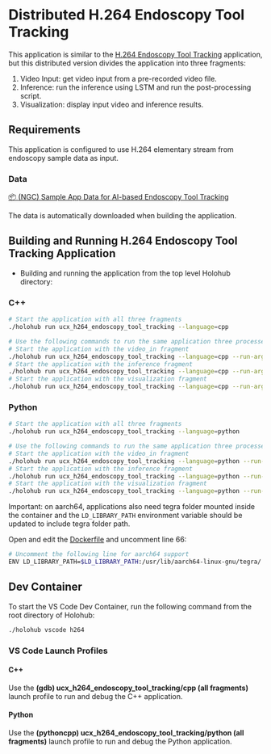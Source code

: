 # Distributed H.264 Endoscopy Tool Tracking

This application is similar to the [H.264 Endoscopy Tool Tracking](../../../h264/h264_endoscopy_tool_tracking/) application, but this distributed version divides the application into three fragments:

1. Video Input: get video input from a pre-recorded video file.
2. Inference: run the inference using LSTM and run the post-processing script.
3. Visualization: display input video and inference results.


## Requirements

This application is configured to use H.264 elementary stream from endoscopy sample data as input.

### Data

[📦️ (NGC) Sample App Data for AI-based Endoscopy Tool Tracking](https://catalog.ngc.nvidia.com/orgs/nvidia/teams/clara-holoscan/resources/holoscan_endoscopy_sample_data)

The data is automatically downloaded when building the application.

## Building and Running H.264 Endoscopy Tool Tracking Application

* Building and running the application from the top level Holohub directory:

### C++

```bash
# Start the application with all three fragments
./holohub run ucx_h264_endoscopy_tool_tracking --language=cpp

# Use the following commands to run the same application three processes:
# Start the application with the video_in fragment
./holohub run ucx_h264_endoscopy_tool_tracking --language=cpp --run-args="--driver --worker --fragments video_in --address :10000 --worker-address :10001"
# Start the application with the inference fragment
./holohub run ucx_h264_endoscopy_tool_tracking --language=cpp --run-args="--worker --fragments inference --address :10000 --worker-address :10002"
# Start the application with the visualization fragment
./holohub run ucx_h264_endoscopy_tool_tracking --language=cpp --run-args="--worker --fragments viz --address :10000 --worker-address :10003"
```

### Python

```bash
# Start the application with all three fragments
./holohub run ucx_h264_endoscopy_tool_tracking --language=python

# Use the following commands to run the same application three processes:
# Start the application with the video_in fragment
./holohub run ucx_h264_endoscopy_tool_tracking --language=python --run-args="--driver --worker --fragments video_in --address :10000 --worker-address :10001"
# Start the application with the inference fragment
./holohub run ucx_h264_endoscopy_tool_tracking --language=python --run-args="--worker --fragments inference --address :10000 --worker-address :10002"
# Start the application with the visualization fragment
./holohub run ucx_h264_endoscopy_tool_tracking --language=python --run-args="--worker --fragments viz --address :10000 --worker-address :10003"
```

Important: on aarch64, applications also need tegra folder mounted inside the container and
the `LD_LIBRARY_PATH` environment variable should be updated to include
tegra folder path.

Open and edit the [Dockerfile](../../../h264/Dockerfile) and uncomment line 66:

```bash
# Uncomment the following line for aarch64 support
ENV LD_LIBRARY_PATH=$LD_LIBRARY_PATH:/usr/lib/aarch64-linux-gnu/tegra/
```


## Dev Container

To start the VS Code Dev Container, run the following command from the root directory of Holohub:

```bash
./holohub vscode h264
```

### VS Code Launch Profiles

#### C++

Use the **(gdb) ucx_h264_endoscopy_tool_tracking/cpp (all fragments)** launch profile to run and debug the C++ application.

#### Python

Use the **(pythoncpp) ucx_h264_endoscopy_tool_tracking/python (all fragments)** launch profile to run and debug the Python application.
